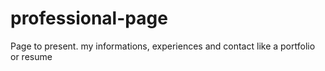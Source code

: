 # professional-page
Page to present. my informations, experiences and contact like a portfolio or resume
